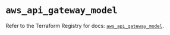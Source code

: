 # `aws_api_gateway_model`

Refer to the Terraform Registry for docs: [`aws_api_gateway_model`](https://registry.terraform.io/providers/hashicorp/aws/5.47.0/docs/resources/api_gateway_model).
